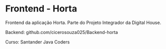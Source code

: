 
# Frontend - Horta

Frontend da aplicação Horta. 
Parte do Projeto Integrador da Digital House.

Backend: github.com/cicerosouza025/Backend-horta

Curso: Santander Java Coders
